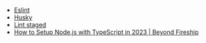 - [Eslint](https://eslint.org/)
- [Husky](https://typicode.github.io/husky/)
- [Lint staged](https://github.com/lint-staged/lint-staged)
- [How to Setup Node.js with TypeScript in 2023 | Beyond Fireship](https://youtu.be/H91aqUHn8sE?si=ENHQSZwGvLn3wz4-)